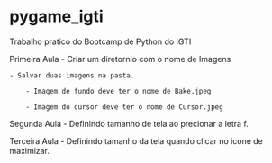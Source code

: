 # pygame_igti

Trabalho pratico do Bootcamp de Python do IGTI

Primeira Aula
    - Criar um diretornio com o nome de Imagens


    - Salvar duas imagens na pasta.

        - Imagem de fundo deve ter o nome de Bake.jpeg

        - Imagem do cursor deve ter o nome de Cursor.jpeg

Segunda Aula 
    - Definindo tamanho de tela ao precionar a letra f.

Terceira Aula
    - Definindo tamanho da tela quando clicar no icone de maximizar. 